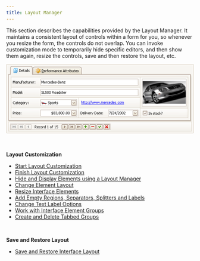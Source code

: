 ```yaml
---
title: Layout Manager
---
```

This section describes the capabilities provided by the Layout Manager. It maintains a consistent layout of controls within a form for you, so whenever you resize the form, the controls do not overlap. You can invoke customization mode to temporarily hide specific editors, and then show them again, resize the controls, save and then restore the layout, etc.

![EndUser_Win_LayoutControl](../images/Img9055.png)

&nbsp;

**Layout Customization**
* [Start Layout Customization](../../interface-elements-for-desktop/articles/layout-manager/layout-customization/start-layout-customization.md)
* [Finish Layout Customization](../../interface-elements-for-desktop/articles/layout-manager/layout-customization/finish-layout-customization.md)
* [Hide and Display Elements using a Layout Manager](../../interface-elements-for-desktop/articles/layout-manager/layout-customization/hide-and-display-elements-using-a-layout-manager.md)
* [Change Element Layout](../../interface-elements-for-desktop/articles/layout-manager/layout-customization/change-element-layout.md)
* [Resize Interface Elements](../../interface-elements-for-desktop/articles/layout-manager/layout-customization/resize-interface-elements.md)
* [Add Empty Regions, Separators, Splitters and Labels](../../interface-elements-for-desktop/articles/layout-manager/layout-customization/add-empty-regions-separators-splitters-and-labels.md)
* [Change Text Label Options](../../interface-elements-for-desktop/articles/layout-manager/layout-customization/change-text-label-options.md)
* [Work with Interface Element Groups](../../interface-elements-for-desktop/articles/layout-manager/layout-customization/work-with-interface-element-groups.md)
* [Create and Delete Tabbed Groups](../../interface-elements-for-desktop/articles/layout-manager/layout-customization/create-and-delete-tabbed-groups.md)

&nbsp;

**Save and Restore Layout**
* [Save and Restore Interface Layout](../../interface-elements-for-desktop/articles/layout-manager/save-and-restore-layout/save-and-restore-interface-layout.md)